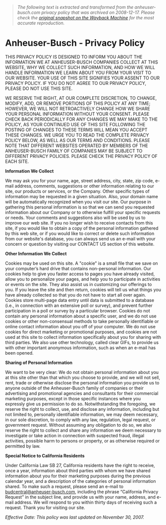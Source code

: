 > *The following text is extracted and transformed from the anheuser-busch.com privacy policy that was archived on 2008-12-17. Please check the [original snapshot on the Wayback Machine](https://web.archive.org/web/20081217153248id_/http%3A//anheuser-busch.com/Privacy.html) for the most accurate reproduction.*

# Anheuser-Busch - Privacy Policy

THIS PRIVACY POLICY IS DESIGNED TO INFORM YOU ABOUT THE INFORMATION WE AT ANHEUSER-BUSCH COMPANIES COLLECT AT THIS WEBSITE, WHY WE COLLECT SUCH INFORMATION, AND HOW WE WILL HANDLE INFORMATION WE LEARN ABOUT YOU FROM YOUR VISIT TO OUR WEBSITE. YOUR USE OF THIS SITE SIGNIFIES YOUR ASSENT TO OUR PRIVACY POLICY. IF YOU DO NOT AGREE TO OUR PRIVACY POLICY, PLEASE DO NOT USE THIS SITE. 

WE RESERVE THE RIGHT, AT OUR COMPLETE DISCRETION, TO CHANGE, MODIFY, ADD, OR REMOVE PORTIONS OF THIS POLICY AT ANY TIME; HOWEVER, WE WILL NOT RETROACTIVELY CHANGE HOW WE SHARE YOUR PERSONAL INFORMATION WITHOUT YOUR CONSENT. PLEASE CHECK BACK PERIODICALLY FOR ANY CHANGES WE MAY MAKE TO THE POLICY, AS YOUR CONTINUED USE OF THIS SITE FOLLOWING THE POSTING OF CHANGES TO THESE TERMS WILL MEAN YOU ACCEPT THESE CHANGES. WE URGE YOU TO READ THE COMPLETE PRIVACY POLICY BELOW, AS WELL AS OUR TERMS AND CONDITIONS. PLEASE NOTE THAT DIFFERENT WEBSITES OPERATED BY MEMBERS OF THE ANHEUSER-BUSCH FAMILY OF COMPANIES MAY BE SUBJECT TO DIFFERENT PRIVACY POLICIES. PLEASE CHECK THE PRIVACY POLICY OF EACH SITE. 

**Information We Collect**

We may ask you for your name, age, street address, city, state, zip code, e-mail address, comments, suggestions or other information relating to our site, our products or services, or the Company. Other specific types of information may be requested in a given situation. Also, your domain name will be automatically recognized when you visit our site. Our purpose in gathering this personal information is so that we can send you requested information about our Company or to otherwise fulfill your specific requests or needs. Your comments and suggestions also will be used by us to improve our web site. If you no longer wish to receive contacts from this site, if you would like to obtain a copy of the personal information gathered by this web site, or if you would like to correct or delete such information from our website's database, you can always send us an e-mail with your concern or question by visiting our CONTACT US section of this website. 

**Other Information We Collect**

Cookies may be used on this site. A "cookie" is a small file that we save on your computer’s hard drive that contains non-personal information. Our cookies help to give you faster access to pages you have already visited, allow you to personalize your pages, and help you to participate in activities or events on the site. They also assist us in customizing our offerings to you. If you leave the site and then return, cookies will tell us what things you have already collected so that you do not have to start all over again. Cookies store multi-page data entry until data is submitted to a database (i.e., in connection with an extensive poll or survey), and prevent further participation in a poll or survey by a particular browser. Cookies do not contain any personal information about a specific user, and we do not use cookies or other non-consensual methods to take personally identifiable or online contact information about you off of your computer. We do not use cookies for direct marketing or promotional purposes, and cookies are not used at this site to collect information specifically about you for sharing with third parties. We also use other technology, called clear GIFs, to provide us with other important anonymous information, such as when an e-mail has been opened. 

**Sharing of Personal Information**

We want to be very clear: We do not obtain personal information about you at this site other than that which you choose to provide, and we will not sell, rent, trade or otherwise disclose the personal information you provide us to anyone outside of the Anheuser-Busch family of companies or their advertising and promotional agencies and consultants for their commercial marketing purposes, except in those specific instances where you expressly give us permission to do so. Notwithstanding the foregoing, we reserve the right to collect, use, and disclose any information, including but not limited to, personally identifiable information, we may deem necessary, in our sole discretion, to comply with any law, regulation, legal request, or government request. Without assuming any obligation to do so, we also reserve the right to collect and share any information we deem necessary to investigate or take action in connection with suspected fraud, illegal activities, possible harm to persons or property, or as otherwise required or permitted by law. 

**Special Notice to California Residents**

Under California Law SB 27, California residents have the right to receive, once a year, information about third parties with whom we have shared information about you for their marketing purposes during the previous calendar year, and a description of the categories of personal information shared. To make such a request, please send an e-mail to budcentral@anheuser-busch.com, including the phrase “California Privacy Request” in the subject line, and provide us with your name, address, and e-mail address. We will respond to you within thirty days of receiving such a request. Thank you for visiting our site.

_Effective Date: This policy was last updated on November 30, 2007._
